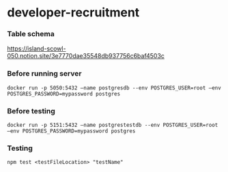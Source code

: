 # developer-recruitment

### Table schema

https://island-scowl-050.notion.site/3e7770dae35548db937756c6baf4503c

### Before running server

`docker run -p 5050:5432 —name postgresdb --env POSTGRES_USER=root —env POSTGRES_PASSWORD=mypassword postgres`

### Before testing

`docker run -p 5151:5432 —name postgrestestdb --env POSTGRES_USER=root —env POSTGRES_PASSWORD=mypassword postgres`

### Testing

`npm test <testFileLocation> "testName"`
